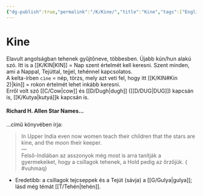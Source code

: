 ```yaml
---
{"dg-publish":true,"permalink":"/K/Kine/","title":"Kine","tags":["Englishtexttranslated"],"created":"2024-02-03T05:35","updated":"2024-10-25T22:22"}
---
```



# Kine

Elavult angolságban tehenek gyűjtőneve, többesben. Újabb kún/hun alakú szó. Itt is a [[K/KIN\|KIN]] = Nap szent értelmét kell keresni. Szent minden, ami a Nappal, Tejúttal, tejjel, tehénnel kapcsolatos.  
A kelta-írben `cine` = nép, törzs, mely azt veti fel, hogy itt [[K/KIN#Kin 2)\|kin]] = rokon értelmét lehet inkább keresni.  
Erről volt szó [[C/Cow\|cow]] és [[D/Dugh\|dugh]] ([[D/DUG\|DUG]]) kapcsán is, [[K/Kutya\|kutyá]]k kapcsán is.  

#### Richard H. Allen Star Names...  

...című könyvében írja:  
> In Upper India even now women teach their children that the stars are kine, and the moon their keeper.  
> —  
> Felső-Indiában az asszonyok még most is arra tanítják a gyermekeiket, hogy a csillagok tehenek, a Hold pedig az őrzőjük.  { #vuhmaq}

- Eredetibb: a csillagok tejcseppek és a Tejút (sávja) a [[G/Gulya\|gulya]]; lásd még témát [[T/Tehén\|tehén]].